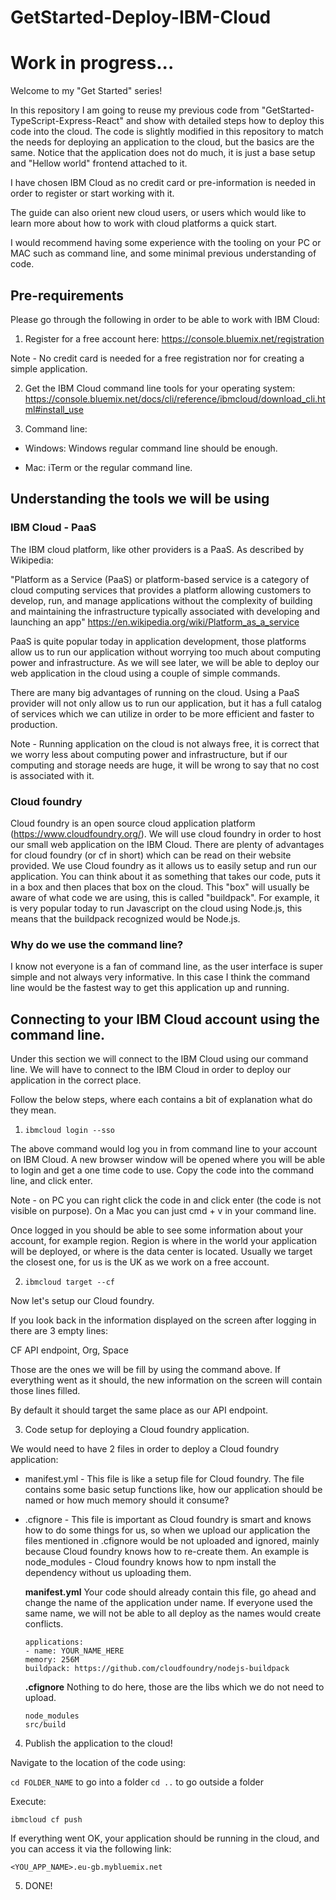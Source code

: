 # GetStarted-Deploy-IBM-Cloud

# Work in progress...

Welcome to my "Get Started" series!

In this repository I am going to reuse my previous code from "GetStarted-TypeScript-Express-React" and show with detailed steps how to deploy this code into the cloud. The code is slightly modified in this repository to match the needs for deploying an application to the cloud, but the basics are the same.
Notice that the application does not do much, it is just a base setup and "Hellow world" frontend attached to it.

I have chosen IBM Cloud as no credit card or pre-information is needed in order to register or start working with it.

The guide can also orient new cloud users, or users which would like to learn more about how to work with cloud platforms a quick start.

I would recommend having some experience with the tooling on your PC or MAC such as command line, and some minimal previous understanding of code.

## Pre-requirements

Please go through the following in order to be able to work with IBM Cloud:

1. Register for a free account here: https://console.bluemix.net/registration

Note - No credit card is needed for a free registration nor for creating a simple application.

2. Get the IBM Cloud command line tools for your operating system: https://console.bluemix.net/docs/cli/reference/ibmcloud/download_cli.html#install_use

3. Command line:

- Windows: Windows regular command line should be enough.

- Mac: iTerm or the regular command line.

## Understanding the tools we will be using

### IBM Cloud - PaaS

The IBM cloud platform, like other providers is a PaaS. As described by Wikipedia:

"Platform as a Service (PaaS) or platform-based service is a category of cloud computing services that provides a platform allowing customers to develop, run, and manage applications without the complexity of building and maintaining the infrastructure typically associated with developing and launching an app"
https://en.wikipedia.org/wiki/Platform_as_a_service

PaaS is quite popular today in application development, those platforms allow us to run our application without worrying too much about computing power and infrastructure. As we will see later, we will be able to deploy our web application in the cloud using a couple of simple commands.

There are many big advantages of running on the cloud. Using a PaaS provider will not only allow us to run our application, but it has a full catalog of services which we can utilize in order to be more efficient and faster to production.

Note - Running application on the cloud is not always free, it is correct that we worry less about computing power and infrastructure, but if our computing and storage needs are huge, it will be wrong to say that no cost is associated with it.

### Cloud foundry

Cloud foundry is an open source cloud application platform (https://www.cloudfoundry.org/).
We will use cloud foundry in order to host our small web application on the IBM Cloud.
There are plenty of advantages for cloud foundry (or cf in short) which can be read on their website provided.
We use Cloud foundry as it allows us to easily setup and run our application. You can think about it as something that takes our code, puts it in a box and then places that box on the cloud.
This "box" will usually be aware of what code we are using, this is called "buildpack". For example, it is very popular today to run Javascript on the cloud using Node.js, this means that the buildpack recognized would be Node.js.

### Why do we use the command line?

I know not everyone is a fan of command line, as the user interface is super simple and not always very informative. In this case I think the command line would be the fastest way to get this application up and running.

## Connecting to your IBM Cloud account using the command line.

Under this section we will connect to the IBM Cloud using our command line.
We will have to connect to the IBM Cloud in order to deploy our application in the correct place.

Follow the below steps, where each contains a bit of explanation what do they mean.

1. `ibmcloud login --sso`

The above command would log you in from command line to your account on IBM Cloud. A new browser window will be opened where you will be able to login and get a one time code to use.
Copy the code into the command line, and click enter.

Note - on PC you can right click the code in and click enter (the code is not visible on purpose).
On a Mac you can just cmd + v in your command line.

Once logged in you should be able to see some information about your account, for example region. Region is where in the world your application will be deployed, or where is the data center is located.
Usually we target the closest one, for us is the UK as we work on a free account.

2. `ibmcloud target --cf`

Now let's setup our Cloud foundry.

If you look back in the information displayed on the screen after logging in there are 3 empty lines:

CF API endpoint,
Org,
Space

Those are the ones we will be fill by using the command above.
If everything went as it should, the new information on the screen will contain those lines filled.

By default it should target the same place as our API endpoint.

3. Code setup for deploying a Cloud foundry application.

We would need to have 2 files in order to deploy a Cloud foundry application:

- manifest.yml - This file is like a setup file for Cloud foundry. The file contains some basic setup functions like, how our application should be named or how much memory should it consume?
- .cfignore - This file is important as Cloud foundry is smart and knows how to do some things for us, so when we upload our application the files mentioned in .cfignore would be not uploaded and ignored, mainly because Cloud foundry knows how to re-create them.
  An example is node_modules - Cloud foundry knows how to npm install the dependency without us uploading them.

  **manifest.yml**
  Your code should already contain this file, go ahead and change the name of the application under name. If everyone used the same name, we will not be able to all deploy as the names would create conflicts.

  ```
  applications:
  - name: YOUR_NAME_HERE
  memory: 256M
  buildpack: https://github.com/cloudfoundry/nodejs-buildpack
  ```

  **.cfignore**
  Nothing to do here, those are the libs which we do not need to upload.

  ```
  node_modules
  src/build
  ```

4. Publish the application to the cloud!

Navigate to the location of the code using:

`cd FOLDER_NAME` to go into a folder
`cd ..` to go outside a folder

Execute:

`ibmcloud cf push`

If everything went OK, your application should be running in the cloud, and you can access it via the following link:

`<YOU_APP_NAME>.eu-gb.mybluemix.net`

5. DONE!
